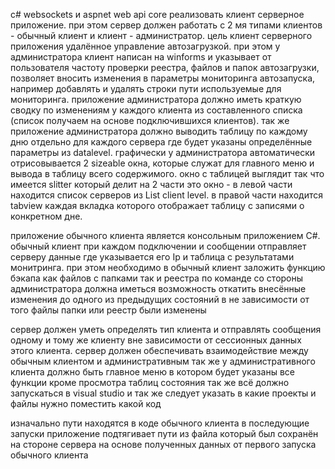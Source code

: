 c# websockets и aspnet web api core реализовать клиент серверное приложение. 
при этом сервер должен работать с 2 мя типами клиентов - обычный клиент и клиент - администратор. 
цель клиент серверного приложения удалённое управление автозагрузкой. 
при этом у администратора клиент написан на winforms и указывает от пользователя частоту проверки реестра,
файлов и папок автозагрузки, позволяет вносить изменения в параметры мониторинга автозапуска, например добавлять и удалять строки пути используемые для мониторинга. 
приложение администратора должно иметь краткую сводку по изменениям у каждого клиента из составленного списка (список получаем на основе подключившихся клиентов).
так же приложение администратора должно выводить таблицу по каждому дню отдельно для каждого сервера где будет указаны определённые параметры из datalevel.
графически у администратора автоматически отрисовывается 2 sizeable окна, которые служат для главного меню и вывода в таблицу всего содержимого.
 окно с таблицей выглядит так что имеется slitter который делит на 2 части это окно -
 в левой части находится список серверов из List client level. в правой части находится tabview каждая вкладка которого отображает таблицу с записями о конкретном дне.

приложение обычного клиента является консольным приложением C#. 
обычный клиент при каждом подключении и сообщении отправляет серверу данные где указывается его Ip и таблица с результатами монитринга. 
при этом необходимо  в обычный клиент заложить функцию бэкапа как файлов с папками так и реестра
по команде со стороны администратора должна иметься возможность откатить внесённые изменения до одного из предыдущих состояний в не зависимости от того файлы папки или реестр были изменены

сервер должен уметь определять тип клиента и отправлять сообщения одному и тому же клиенту вне зависимости от сессионных данных этого клиента. 
сервер должен обеспечивать взаимодействие между обычным клиентом и административным 
так же у административного клиента должно быть главное меню в котором будет указаны все функции кроме просмотра таблиц состояния 
 так же всё должно запускаться в visual studio и так же следует указать в какие проекты и файлы нужно поместить какой код



 изначально пути находятся в коде обычного клиента 
 в последующие запуски приложение подтягивает пути из файла который был сохранён на стороне сервера на основе полученных данных от первого запуска обычного клиента
